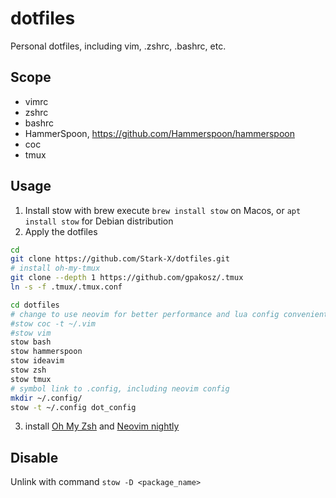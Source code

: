 # dotfiles

Personal dotfiles, including vim, .zshrc, .bashrc, etc.

## Scope

- vimrc
- zshrc
- bashrc
- HammerSpoon, <https://github.com/Hammerspoon/hammerspoon>
- coc
- tmux

## Usage

1. Install stow with brew
execute `brew install stow` on Macos, or `apt install stow` for Debian distribution
2. Apply the dotfiles

``` bash
cd
git clone https://github.com/Stark-X/dotfiles.git
# install oh-my-tmux
git clone --depth 1 https://github.com/gpakosz/.tmux
ln -s -f .tmux/.tmux.conf

cd dotfiles
# change to use neovim for better performance and lua config convenient
#stow coc -t ~/.vim
#stow vim
stow bash
stow hammerspoon
stow ideavim
stow zsh
stow tmux
# symbol link to .config, including neovim config
mkdir ~/.config/
stow -t ~/.config dot_config
```

3. install [Oh My Zsh](https://github.com/ohmyzsh/ohmyzsh) and [Neovim nightly](https://github.com/neovim/neovim/wiki/Installing-Neovim#install-from-package)

## Disable

Unlink with command `stow -D <package_name>`
